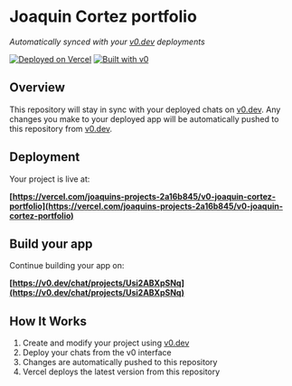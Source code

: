 # Joaquin Cortez portfolio

*Automatically synced with your [v0.dev](https://v0.dev) deployments*

[![Deployed on Vercel](https://img.shields.io/badge/Deployed%20on-Vercel-black?style=for-the-badge&logo=vercel)](https://vercel.com/joaquins-projects-2a16b845/v0-joaquin-cortez-portfolio)
[![Built with v0](https://img.shields.io/badge/Built%20with-v0.dev-black?style=for-the-badge)](https://v0.dev/chat/projects/Usi2ABXpSNq)

## Overview

This repository will stay in sync with your deployed chats on [v0.dev](https://v0.dev).
Any changes you make to your deployed app will be automatically pushed to this repository from [v0.dev](https://v0.dev).

## Deployment

Your project is live at:

**[https://vercel.com/joaquins-projects-2a16b845/v0-joaquin-cortez-portfolio](https://vercel.com/joaquins-projects-2a16b845/v0-joaquin-cortez-portfolio)**

## Build your app

Continue building your app on:

**[https://v0.dev/chat/projects/Usi2ABXpSNq](https://v0.dev/chat/projects/Usi2ABXpSNq)**

## How It Works

1. Create and modify your project using [v0.dev](https://v0.dev)
2. Deploy your chats from the v0 interface
3. Changes are automatically pushed to this repository
4. Vercel deploys the latest version from this repository